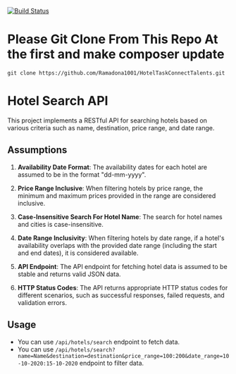 [![Build Status](https://travis-ci.com/Ramadona1001/HotelTaskConnectTalents.svg?branch=main)](https://travis-ci.com/Ramadona1001/HotelTaskConnectTalents)

# Please Git Clone From This Repo At the first and make composer update
`git clone https://github.com/Ramadona1001/HotelTaskConnectTalents.git`

# Hotel Search API

This project implements a RESTful API for searching hotels based on various criteria such as name, destination, price range, and date range.

## Assumptions

1. **Availability Date Format**: The availability dates for each hotel are assumed to be in the format "dd-mm-yyyy".

2. **Price Range Inclusive**: When filtering hotels by price range, the minimum and maximum prices provided in the range are considered inclusive.

3. **Case-Insensitive Search For Hotel Name**: The search for hotel names and cities is case-insensitive.

4. **Date Range Inclusivity**: When filtering hotels by date range, if a hotel's availability overlaps with the provided date range (including the start and end dates), it is considered available.

5. **API Endpoint**: The API endpoint for fetching hotel data is assumed to be stable and returns valid JSON data.

6. **HTTP Status Codes**: The API returns appropriate HTTP status codes for different scenarios, such as successful responses, failed requests, and validation errors.

## Usage

- You can use `/api/hotels/search` endpoint to fetch data.
- You can use `/api/hotels/search?name=Name&destination=destination&price_range=100:200&date_range=10-10-2020:15-10-2020` endpoint to filter data.

